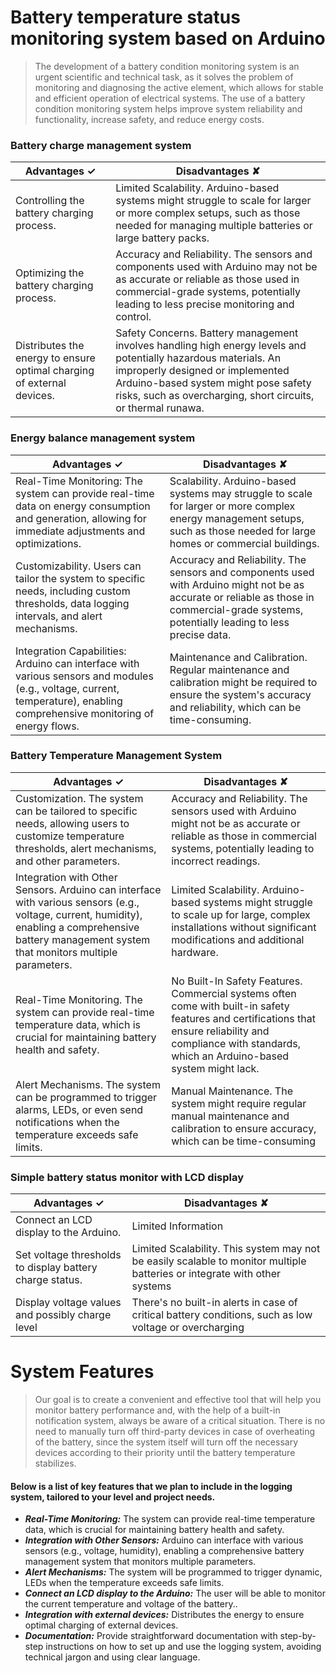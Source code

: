 # Battery temperature status monitoring system based on Arduino
> The development of a battery condition monitoring system is an urgent scientific and technical task, as it solves the problem of monitoring and diagnosing the active element, which allows for stable and efficient operation of electrical systems.
The use of a battery condition monitoring system helps improve system reliability and functionality, increase safety, and reduce energy costs.


### Battery charge management system
| Advantages ✓                                                           | Disadvantages ✘                                                                                                                                                                                                                                            |
|------------------------------------------------------------------------|------------------------------------------------------------------------------------------------------------------------------------------------------------------------------------------------------------------------------------------------------------|
| Controlling  the  battery charging process.                            | Limited Scalability. Arduino-based systems might struggle to scale for larger or more complex setups, such as those needed for managing multiple batteries or large battery packs.                                                                         |
| Optimizing the  battery charging process.                              | Accuracy and Reliability. The sensors and components used with Arduino may not be as accurate or reliable as those used in commercial-grade systems, potentially leading to less precise monitoring and control.                                           |
| Distributes the energy to ensure optimal charging of external devices. | Safety Concerns. Battery management involves handling high energy levels and potentially hazardous materials. An improperly designed or implemented Arduino-based system might pose safety risks, such as overcharging, short circuits, or thermal runawa. |


### Energy balance management system
| Advantages ✓                                                                                        | Disadvantages ✘                                                                                                                                                                             |
|-----------------------------------------------------------------------------------------------------|---------------------------------------------------------------------------------------------------------------------------------------------------------------------------------------------|
|Real-Time Monitoring: The system can provide real-time data on energy consumption and generation, allowing for immediate adjustments and optimizations. | Scalability. Arduino-based systems may struggle to scale for larger or more complex energy management setups, such as those needed for large homes or commercial buildings.                 |
| Customizability. Users can tailor the system to specific needs, including custom thresholds, data logging intervals, and alert mechanisms. | Accuracy and Reliability. The sensors and components used with Arduino might not be as accurate or reliable as those in commercial-grade systems, potentially leading to less precise data. |
| Integration Capabilities: Arduino can interface with various sensors and modules (e.g., voltage, current, temperature), enabling comprehensive monitoring of energy flows.                        | Maintenance and Calibration. Regular maintenance and calibration might be required to ensure the system's accuracy and reliability, which can be time-consuming.                            |


### Battery Temperature Management System
| Advantages ✓                                                                                                                                                                                         | Disadvantages ✘                                                                                                                                                                                              |
|------------------------------------------------------------------------------------------------------------------------------------------------------------------------------------------------------|--------------------------------------------------------------------------------------------------------------------------------------------------------------------------------------------------------------|
| Customization. The system can be tailored to specific needs, allowing users to customize temperature thresholds, alert mechanisms, and other parameters.                                             | Accuracy and Reliability.  The sensors used with Arduino might not be as accurate or reliable as those in commercial systems, potentially leading to incorrect readings.                                     |
| Integration with Other Sensors. Arduino can interface with various sensors (e.g., voltage, current, humidity), enabling a comprehensive battery management system that monitors multiple parameters. | Limited Scalability. Arduino-based systems might struggle to scale up for large, complex installations without significant modifications and additional hardware.                                            |
| Real-Time Monitoring. The system can provide real-time temperature data, which is crucial for maintaining battery health and safety.                                                                 | No Built-In Safety Features. Commercial systems often come with built-in safety features and certifications that ensure reliability and compliance with standards, which an Arduino-based system might lack. |
| Alert Mechanisms. The system can be programmed to trigger alarms, LEDs, or even send notifications when the temperature exceeds safe limits.                                                         | Manual Maintenance. The system might require regular manual maintenance and calibration to ensure accuracy, which can be time-consuming                                                                      |

### Simple battery status monitor with LCD display
| Advantages ✓                                             | Disadvantages ✘      |
|----------------------------------------------------------|----------------------|
| Connect an LCD display to the Arduino.                   | Limited Information  |
| Set voltage thresholds to display battery charge status. | Limited Scalability. This system may not be easily scalable to monitor multiple batteries or integrate with other systems|
| Display voltage values and possibly charge level         |There's no built-in  alerts in case of critical battery conditions, such as low voltage or overcharging|


# System Features

> Our goal is to create a convenient and effective tool that will help you monitor battery performance and, with the help of a built-in notification system, always be aware of a critical situation. There is no need to manually turn off third-party devices in case of overheating of the battery, since the system itself will turn off the necessary devices according to their priority until the battery temperature stabilizes.


#### Below is a list of key features that we plan to include in the logging system, tailored to your level and project needs.
- **_Real-Time Monitoring:_** The system can provide real-time temperature data, which is crucial for maintaining battery health and safety.
- **_Integration with Other Sensors:_** Arduino can interface with various sensors (e.g., voltage, humidity), enabling a comprehensive battery management system that monitors multiple parameters.
- **_Alert Mechanisms:_** The system will be programmed to trigger dynamic, LEDs when the temperature exceeds safe limits.
- **_Connect an LCD display to the Arduino:_** The user will be able to monitor the current temperature and voltage of the battery..
- **_Integration with external devices:_** Distributes the energy to ensure optimal charging of external devices.
- **_Documentation:_** Provide straightforward documentation with step-by-step instructions on how to set up and use the logging system, avoiding technical jargon and using clear language.

